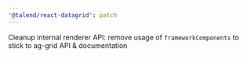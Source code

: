 ```yaml
---
'@talend/react-datagrid': patch
---
```


Cleanup internal renderer API: remove usage of `frameworkComponents` to stick to ag-grid API & documentation
